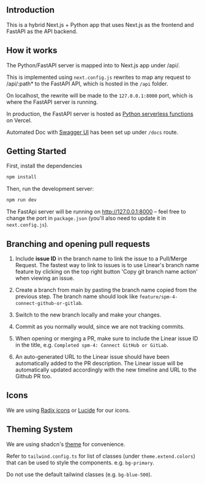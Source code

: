 ## Introduction
This is a hybrid Next.js + Python app that uses Next.js as the frontend and FastAPI as the API backend.

## How it works

The Python/FastAPI server is mapped into to Next.js app under /api/.

This is implemented using `next.config.js` rewrites to map any request to /api/:path* to the FastAPI API, which is hosted in the `/api` folder.

On localhost, the rewrite will be made to the `127.0.0.1:8000` port, which is where the FastAPI server is running.

In production, the FastAPI server is hosted as [Python serverless functions](https://vercel.com/docs/functions/serverless-functions/runtimes/python) on Vercel.

Automated Doc with [Swagger UI](https://fastapi.tiangolo.com/features/) has been set up under `/docs` route.

## Getting Started

First, install the dependencies
```bash
npm install
```

Then, run the development server:

```bash
npm run dev
```

The FastApi server will be running on http://127.0.0.1:8000 – feel free to change the port in `package.json` (you'll also need to update it in `next.config.js`).


## Branching and opening pull requests

1. Include **issue ID** in the branch name to link the issue to a Pull/Merge Request. The fastest way to link to issues is to use Linear's branch name feature by clicking on the top right button 'Copy git branch name action' when viewing an issue.

2. Create a branch from main by pasting the branch name copied from the previous step. The branch name should look like `feature/spm-4-connect-github-or-gitlab`.

3. Switch to the new branch locally and make your changes.

4. Commit as you normally would, since we are not tracking commits.

5. When opening or merging a PR, make sure to include the Linear issue ID in the title, e.g. `Completed spm-4: Connect GitHub or GitLab`.

6. An auto-generated URL to the Linear issue should have been automatically added to the PR description. The Linear issue will be automatically updated accordingly with the new timeline and URL to the Github PR too.

## Icons

We are using [Radix icons](https://www.radix-ui.com/icons) or [Lucide](https://lucide.dev/) for our icons.

## Theming System

We are using shadcn's [theme](https://ui.shadcn.com/themes) for convenience.

Refer to `tailwind.config.ts` for list of classes (under `theme.extend.colors`) that can be used to style the components. e.g. `bg-primary`.

Do not use the default tailwind classes (e.g. `bg-blue-500`).